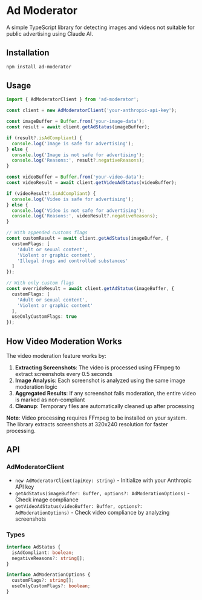 # Ad Moderator

A simple TypeScript library for detecting images and videos not suitable for public advertising using Claude AI.

## Installation

```bash
npm install ad-moderator
```

## Usage

```typescript
import { AdModeratorClient } from 'ad-moderator';

const client = new AdModeratorClient('your-anthropic-api-key');

const imageBuffer = Buffer.from('your-image-data');
const result = await client.getAdStatus(imageBuffer);

if (result?.isAdCompliant) {
  console.log('Image is safe for advertising');
} else {
  console.log('Image is not safe for advertising');
  console.log('Reasons:', result?.negativeReasons);
}

const videoBuffer = Buffer.from('your-video-data');
const videoResult = await client.getVideoAdStatus(videoBuffer);

if (videoResult?.isAdCompliant) {
  console.log('Video is safe for advertising');
} else {
  console.log('Video is not safe for advertising');
  console.log('Reasons:', videoResult?.negativeReasons);
}
```

```typescript
// With appended customs flags
const customResult = await client.getAdStatus(imageBuffer, {
  customFlags: [
    'Adult or sexual content',
    'Violent or graphic content',
    'Illegal drugs and controlled substances'
  ]
});

// With only custom flags
const overrideResult = await client.getAdStatus(imageBuffer, {
  customFlags: [
    'Adult or sexual content',
    'Violent or graphic content'
  ],
  useOnlyCustomFlags: true
});
```

## How Video Moderation Works

The video moderation feature works by:

1. **Extracting Screenshots**: The video is processed using FFmpeg to extract screenshots every 0.5 seconds
2. **Image Analysis**: Each screenshot is analyzed using the same image moderation logic
3. **Aggregated Results**: If any screenshot fails moderation, the entire video is marked as non-compliant
4. **Cleanup**: Temporary files are automatically cleaned up after processing

**Note**: Video processing requires FFmpeg to be installed on your system. The library extracts screenshots at 320x240 resolution for faster processing.

## API

### AdModeratorClient

- `new AdModeratorClient(apiKey: string)` - Initialize with your Anthropic API key
- `getAdStatus(imageBuffer: Buffer, options?: AdModerationOptions)` - Check image compliance
- `getVideoAdStatus(videoBuffer: Buffer, options?: AdModerationOptions)` - Check video compliance by analyzing screenshots

### Types

```typescript
interface AdStatus {
  isAdCompliant: boolean;
  negativeReasons?: string[];
}

interface AdModerationOptions {
  customFlags?: string[];
  useOnlyCustomFlags?: boolean;
}
```